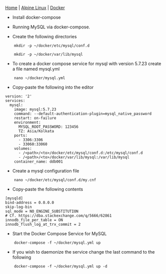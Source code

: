 [Home](../../) | [Alpine Linux](../../alpine-linux) | [Docker](../)

- Install docker-compose

- Running MySQL via docker-compose.

- Create the following directories

```
	mkdir -p ~/docker/etc/mysql/conf.d
```

```
	mkdir -p ~/docker/var/lib/mysql
```

- To create a docker compose service for mysql with version 5.7.23 create a file named mysql.yml

```
	nano ~/docker/mysql.yml
```

- Copy-paste the following into the editor

```
version: '2'
services:
  mysql:
    image: mysql:5.7.23
    command: --default-authentication-plugin=mysql_native_password
    restart: on-failure
    environment:
      MYSQL_ROOT_PASSWORD: 123456
      TZ: Asia/Kolkata
    ports:
      - 3306:3306
      - 33060:33060
    volumes:
      - /<path>/<to>/docker/etc/mysql/conf.d:/etc/mysql/conf.d
      - /<path>/<to>/docker/var/lib/mysql:/var/lib/mysql
    container_name: ddb001
```

- Create a mysql configuration file

```
	nano ~/docker/etc/mysql/conf.d/my.cnf
```

- Copy-paste the following contents

```
[mysqld]
bind-address = 0.0.0.0
skip-log-bin
sql_mode = NO_ENGINE_SUBSTITUTION
# Cf. https://dba.stackexchange.com/q/5666/62861
innodb_file_per_table = ON
innodb_flush_log_at_trx_commit = 2
```

- Start the Docker Compose Service for MySQL

```
	docker-compose -f ~/docker/mysql.yml up
```

- If you wish to daemonize the service change the last command to the following

```
	docker-compose -f ~/docker/mysql.yml up -d
```
